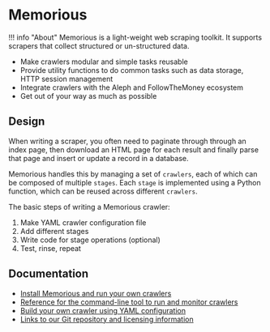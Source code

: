 # Memorious

!!! info "About"
    Memorious is a light-weight web scraping toolkit. It supports scrapers that collect structured or un-structured data.

* Make crawlers modular and simple tasks reusable
* Provide utility functions to do common tasks such as data storage, HTTP session management
* Integrate crawlers with the Aleph and FollowTheMoney ecosystem
* Get out of your way as much as possible

## Design

When writing a scraper, you often need to paginate through through an index page, then download an HTML page for each result and finally parse that page and insert or update a record in a database.

Memorious handles this by managing a set of ``crawlers``, each of which  can be composed of multiple ``stages``. Each ``stage`` is implemented using a Python function, which can be reused across different ``crawlers``.

The basic steps of writing a Memorious crawler:

1. Make YAML crawler configuration file
2. Add different stages
3. Write code for stage operations (optional)
4. Test, rinse, repeat

## Documentation

<div class="grid cards" markdown>

- [Install Memorious and run your own crawlers](./installation.md)
- [Reference for the command-line tool to run and monitor crawlers](./cli.md)
- [Build your own crawler using YAML configuration](./reference.md)
- [Links to our Git repository and licensing information](./development.md)

</div>
